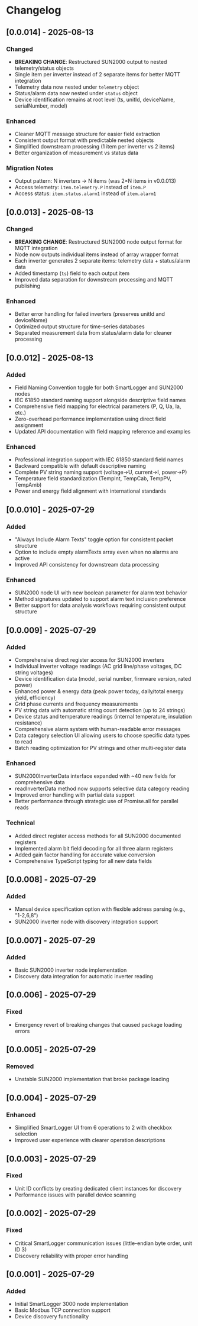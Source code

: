 # Changelog

## [0.0.014] - 2025-08-13
### Changed
- **BREAKING CHANGE**: Restructured SUN2000 output to nested telemetry/status objects
- Single item per inverter instead of 2 separate items for better MQTT integration
- Telemetry data now nested under `telemetry` object
- Status/alarm data now nested under `status` object  
- Device identification remains at root level (ts, unitId, deviceName, serialNumber, model)

### Enhanced
- Cleaner MQTT message structure for easier field extraction
- Consistent output format with predictable nested objects
- Simplified downstream processing (1 item per inverter vs 2 items)
- Better organization of measurement vs status data

### Migration Notes
- Output pattern: N inverters → N items (was 2×N items in v0.0.013)
- Access telemetry: `item.telemetry.P` instead of `item.P`
- Access status: `item.status.alarm1` instead of `item.alarm1`

## [0.0.013] - 2025-08-13
### Changed
- **BREAKING CHANGE**: Restructured SUN2000 node output format for MQTT integration
- Node now outputs individual items instead of array wrapper format
- Each inverter generates 2 separate items: telemetry data + status/alarm data
- Added timestamp (`ts`) field to each output item
- Improved data separation for downstream processing and MQTT publishing

### Enhanced
- Better error handling for failed inverters (preserves unitId and deviceName)
- Optimized output structure for time-series databases
- Separated measurement data from status/alarm data for cleaner processing

## [0.0.012] - 2025-08-13
### Added
- Field Naming Convention toggle for both SmartLogger and SUN2000 nodes
- IEC 61850 standard naming support alongside descriptive field names
- Comprehensive field mapping for electrical parameters (P, Q, Ua, Ia, etc.)
- Zero-overhead performance implementation using direct field assignment
- Updated API documentation with field mapping reference and examples

### Enhanced
- Professional integration support with IEC 61850 standard field names
- Backward compatible with default descriptive naming
- Complete PV string naming support (voltage→U, current→I, power→P)
- Temperature field standardization (TempInt, TempCab, TempPV, TempAmb)
- Power and energy field alignment with international standards

## [0.0.010] - 2025-07-29
### Added
- "Always Include Alarm Texts" toggle option for consistent packet structure
- Option to include empty alarmTexts array even when no alarms are active
- Improved API consistency for downstream data processing

### Enhanced
- SUN2000 node UI with new boolean parameter for alarm text behavior
- Method signatures updated to support alarm text inclusion preference
- Better support for data analysis workflows requiring consistent output structure

## [0.0.009] - 2025-07-29
### Added
- Comprehensive direct register access for SUN2000 inverters
- Individual inverter voltage readings (AC grid line/phase voltages, DC string voltages)
- Device identification data (model, serial number, firmware version, rated power)
- Enhanced power & energy data (peak power today, daily/total energy yield, efficiency)
- Grid phase currents and frequency measurements
- PV string data with automatic string count detection (up to 24 strings)
- Device status and temperature readings (internal temperature, insulation resistance)
- Comprehensive alarm system with human-readable error messages
- Data category selection UI allowing users to choose specific data types to read
- Batch reading optimization for PV strings and other multi-register data

### Enhanced
- SUN2000InverterData interface expanded with ~40 new fields for comprehensive data
- readInverterData method now supports selective data category reading
- Improved error handling with partial data support
- Better performance through strategic use of Promise.all for parallel reads

### Technical
- Added direct register access methods for all SUN2000 documented registers
- Implemented alarm bit field decoding for all three alarm registers
- Added gain factor handling for accurate value conversion
- Comprehensive TypeScript typing for all new data fields

## [0.0.008] - 2025-07-29
### Added
- Manual device specification option with flexible address parsing (e.g., "1-2,6,8")
- SUN2000 inverter node with discovery integration support

## [0.0.007] - 2025-07-29
### Added
- Basic SUN2000 inverter node implementation
- Discovery data integration for automatic inverter reading

## [0.0.006] - 2025-07-29
### Fixed
- Emergency revert of breaking changes that caused package loading errors

## [0.0.005] - 2025-07-29
### Removed
- Unstable SUN2000 implementation that broke package loading

## [0.0.004] - 2025-07-29
### Enhanced
- Simplified SmartLogger UI from 6 operations to 2 with checkbox selection
- Improved user experience with clearer operation descriptions

## [0.0.003] - 2025-07-29
### Fixed
- Unit ID conflicts by creating dedicated client instances for discovery
- Performance issues with parallel device scanning

## [0.0.002] - 2025-07-29
### Fixed
- Critical SmartLogger communication issues (little-endian byte order, unit ID 3)
- Discovery reliability with proper error handling

## [0.0.001] - 2025-07-29
### Added
- Initial SmartLogger 3000 node implementation
- Basic Modbus TCP connection support
- Device discovery functionality
